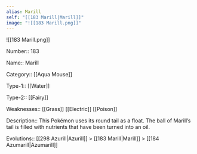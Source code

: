 ```yaml
---
alias: Marill
self: "[[183 Marill|Marill]]"
image: "![[183 Marill.png]]"
---
```


![[183 Marill.png]]


Number:: 183

Name:: Marill

Category:: [[Aqua Mouse]]

Type-1:: [[Water]]

Type-2:: [[Fairy]]

Weaknesses:: [[Grass]] [[Electric]] [[Poison]]

Description:: This Pokémon uses its round tail as a float. The ball of Marill’s tail is filled with nutrients that have been turned into an oil.

Evolutions:: [[298 Azurill|Azurill]] > [[183 Marill|Marill]] > [[184 Azumarill|Azumarill]]